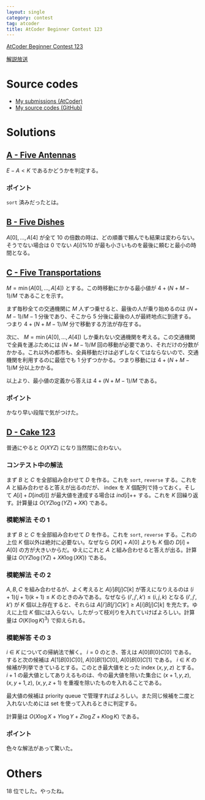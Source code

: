 ```yaml
---
layout: single
category: contest
tag: atcoder
title: AtCoder Beginner Contest 123
---
```


[AtCoder Beginner Contest 123](https://atcoder.jp/contests/abc123)

[解説放送](https://www.youtube.com/watch?v=KwHd_LKcnrY)

# Source codes

- [My submissions (AtCoder)](https://atcoder.jp/contests/abc123/submissions?f.User=kazunetakahashi)
- [My source codes (GitHub)](https://github.com/kazunetakahashi/atcoder/tree/master/2019/0406_ABC123)

# Solutions

## [A - Five Antennas](https://atcoder.jp/contests/abc123/tasks/abc123_a)

$E - A < K$ であるかどうかを判定する。

### ポイント

`sort` 済みだったとは。

## [B - Five Dishes](https://atcoder.jp/contests/abc123/tasks/abc123_b)

$A[0], \dots, A[4]$ が全て $10$ の倍数の時は、どの順番で頼んでも結果は変わらない。そうでない場合は $0$ でない $A[i] \% 10$ が最も小さいものを最後に頼むと最小の時間となる。

## [C - Five Transportations](https://atcoder.jp/contests/abc123/tasks/abc123_c)

$M = \min(A[0], \dots, A[4])$ とする。この時移動にかかる最小値が $4 + (N + M - 1)/M$ であることを示す。

まず毎秒全ての交通機関に $M$ 人ずつ乗せると、最後の人が乗り始めるのは $(N + M - 1)/M - 1$ 分後であり、そこから $5$ 分後に最後の人が最終地点に到達する。つまり $4 + (N + M - 1)/M$ 分で移動する方法が存在する。

次に、 $M = \min(A[0], \dots, A[4])$ しか乗れない交通機関を考える。この交通機関で全員を運ぶためには $(N + M - 1)/M$ 回の移動が必要であり、それだけの分数がかかる。これ以外の都市も、全員移動だけは必ずしなくてはならないので、交通機関を利用するのに最低でも $1$ 分ずつかかる。つまり移動には $4 + (N + M - 1)/M$ 分以上かかる。

以上より、最小値の定義から答えは $4 + (N + M - 1)/M$ である。

### ポイント

かなり早い段階で気がつけた。

## [D - Cake 123](https://atcoder.jp/contests/abc123/tasks/abc123_d)

普通にやると $O(XYZ)$ になり当然間に合わない。

### コンテスト中の解法

まず $B$ と $C$ を全部組み合わせて $D$ を作る。これを `sort`, `reverse` する。これを $A$ と組み合わせると答えが出るのだが、 index を $X$ 個配列で持っておく。そして $A[i] + D[ind[i]]$ が最大値を達成する場合は $ind[i] \mathbin{ {+} {+} }$ する。これを $K$ 回繰り返す。計算量は $O(YZ \log (YZ) + X K)$ である。

### 模範解法 その 1

まず $B$ と $C$ を全部組み合わせて $D$ を作る。これを `sort`, `reverse` する。これの上位 $K$ 個以外は絶対に必要ない。なぜなら $D[K] + A[0]$ よりも $K$ 個の $D[i] + A[0]$ の方が大きいからだ。ゆえにこれと $A$ と組み合わせると答えが出る。計算量は $O(YZ \log (YZ) + XK \log(XK))$ である。

### 模範解法 その 2

$A, B, C$ を組み合わせるが、よく考えると $A[i]B[j]C[k]$ が答えになりえるのは $(i + 1)(j + 1)(k + 1) \leq K$ のときのみである。なぜなら $(i', j', k') \leq (i, j, k)$ となる $(i', j', k')$ が $K$ 個以上存在すると、それらは $A[i']B[j']C[k'] \geq A[i]B[j]C[k]$ を充たす。ゆえに上位 $K$ 個には入らない。したがって枝刈りを入れていけばよろしい。計算量は $O(K (\log K)^3)$ で抑えられる。

### 模範解答 その 3

$i \in K$ についての帰納法で解く。 $i = 0$ のとき、答えは $A[0]B[0]C[0]$ である。すると次の候補は $A[1]B[0]C[0]$, $A[0]B[1]C[0]$, $A[0]B[0]C[1]$ である。 $i \in K$ の候補が列挙できているとする。このとき最大値をとった index $(x, y, z)$ とする。 $i + 1$ の最大値としてありえるものは、今の最大値を除いた集合に $(x + 1, y, z)$, $(x, y + 1, z)$, $(x, y, z + 1)$ を重複を除いたものを入れることである。

最大値の候補は priority queue で管理すればよろしい。また同じ候補を二度と入れないためには set を使って入れるときに判定する。

計算量は $O(X \log X + Y \log Y + Z \log Z + K \log K)$ である。

### ポイント

色々な解法があって驚いた。

# Others

18 位でした。やったね。
